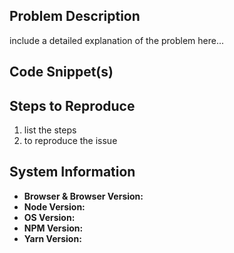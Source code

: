 ## Problem Description
include a detailed explanation of the problem here...

## Code Snippet(s)

## Steps to Reproduce
1. list the steps 
2. to reproduce the issue

## System Information
* **Browser & Browser Version:**
* **Node Version:**
* **OS Version:**
* **NPM Version:**
* **Yarn Version:**
